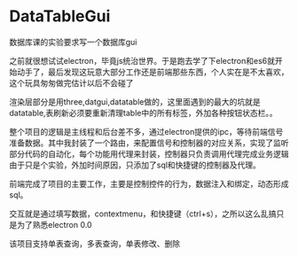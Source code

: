 # DataTableGui
数据库课的实验要求写一个数据库gui

之前就很想试试electron，毕竟js统治世界。于是跑去学了下electron和es6就开始动手了，最后发现这玩意大部分工作还是前端那些东西，个人实在是不太喜欢，这个玩具匆匆做完估计以后不会碰了

渲染层部分是用three,datgui,datatable做的，这里面遇到的最大的坑就是datatable,表刷新必须要重新清理table中的所有标签，外加各种按钮状态栏。。

整个项目的逻辑是主线程和后台差不多，通过electron提供的ipc，等待前端信号准备数据。其中我封装了一个路由，来配置信号和控制器的对应关系，实现了监听部分代码的自动化，每个功能用代理来封装，控制器只负责调用代理完成业务逻辑
由于只是个实验，外加时间原因，只添加了sql和快捷键的控制器及代理。

前端完成了项目的主要工作，主要是控制控件的行为，数据注入和绑定，动态形成sql。

交互就是通过填写数据，contextmenu，和快捷键（ctrl+s），之所以这么乱搞只是为了熟悉electron 0.0

该项目支持单表查询，多表查询，单表修改、删除
